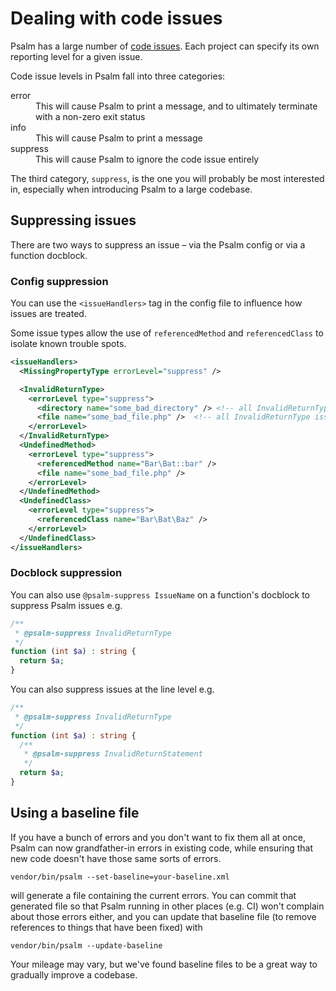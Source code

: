 # Dealing with code issues

Psalm has a large number of [code issues](issues.md). Each project can specify its own reporting level for a given issue.

Code issue levels in Psalm fall into three categories:
<dl>
  <dt>error</dt>
  <dd>This will cause Psalm to print a message, and to ultimately terminate with a non-zero exit status</dd>
  <dt>info</dt>
  <dd>This will cause Psalm to print a message</dd>
  <dt>suppress</dt>
  <dd>This will cause Psalm to ignore the code issue entirely</dd>
</dl>

The third category, `suppress`, is the one you will probably be most interested in, especially when introducing Psalm to a large codebase.

## Suppressing issues

There are two ways to suppress an issue – via the Psalm config or via a function docblock.

### Config suppression

You can use the `<issueHandlers>` tag in the config file to influence how issues are treated.

Some issue types allow the use of `referencedMethod` and `referencedClass` to isolate known trouble spots.

```xml
<issueHandlers>
  <MissingPropertyType errorLevel="suppress" />

  <InvalidReturnType>
    <errorLevel type="suppress">
      <directory name="some_bad_directory" /> <!-- all InvalidReturnType issues in this directory are suppressed -->
      <file name="some_bad_file.php" />  <!-- all InvalidReturnType issues in this file are suppressed -->
    </errorLevel>
  </InvalidReturnType>
  <UndefinedMethod>
    <errorLevel type="suppress">
      <referencedMethod name="Bar\Bat::bar" />
      <file name="some_bad_file.php" />
    </errorLevel>
  </UndefinedMethod>
  <UndefinedClass>
    <errorLevel type="suppress">
      <referencedClass name="Bar\Bat\Baz" />
    </errorLevel>
  </UndefinedClass>
</issueHandlers>
```

### Docblock suppression

You can also use `@psalm-suppress IssueName` on a function's docblock to suppress Psalm issues e.g.

```php
/**
 * @psalm-suppress InvalidReturnType
 */
function (int $a) : string {
  return $a;
}
```

You can also suppress issues at the line level e.g.

```php
/**
 * @psalm-suppress InvalidReturnType
 */
function (int $a) : string {
  /**
   * @psalm-suppress InvalidReturnStatement
   */
  return $a;
}
```

## Using a baseline file

If you have a bunch of errors and you don't want to fix them all at once, Psalm can now grandfather-in errors in existing code, while ensuring that new code doesn't have those same sorts of errors.

```
vendor/bin/psalm --set-baseline=your-baseline.xml
```

will generate a file containing the current errors. You can commit that generated file so that Psalm running in other places (e.g. CI) won't complain about those errors either, and you can update that baseline file (to remove references to things that have been fixed) with

```
vendor/bin/psalm --update-baseline
```

Your mileage may vary, but we've found baseline files to be a great way to gradually improve a codebase.
